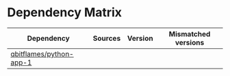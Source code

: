 # Dependency Matrix

Dependency | Sources | Version | Mismatched versions
---------- | ------- | ------- | -------------------
[qbitflames/python-app-1](https://github.com/qbitflames/python-app-1.git) |  | []() | 
